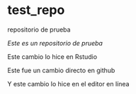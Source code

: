 # test_repo
repositorio de prueba

*Este es un repositorio de prueba*

Este cambio lo hice en Rstudio

Este fue un cambio directo en github

Y este cambio lo hice en el editor en línea
